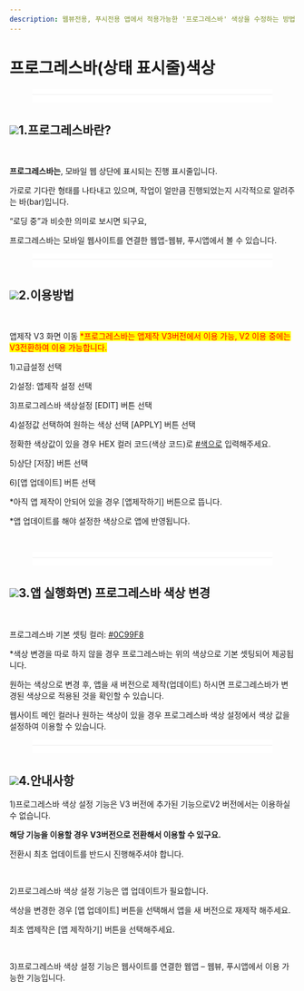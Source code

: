 ```yaml
---
description: 웹뷰전용, 푸시전용 앱에서 적용가능한 '프로그레스바' 색상을 수정하는 방법
---
```


# 프로그레스바(상태 표시줄)색상

<figure><img src="../../../.gitbook/assets/구분선.PNG" alt=""><figcaption></figcaption></figure>

## ![](https://wp.swing2app.co.kr/wp-content/uploads/2018/09/%EB%8B%A8%EB%9D%BD1-1.png)**1.프로그레스바란?**&#x20;

<figure><img src="https://wp.swing2app.co.kr/wp-content/uploads/2022/12/%ED%91%9C%EC%8B%9C%EC%A4%84.png" alt=""><figcaption></figcaption></figure>

**프로그레스바는**, 모바일 웹 상단에 표시되는 진행 표시줄입니다.

가로로 기다란 형태를 나타내고 있으며, 작업이 얼만큼 진행되었는지 시각적으로 알려주는 바(bar)입니다.

“로딩 중”과 비슷한 의미로 보시면 되구요,

프로그레스바는 모바일 웹사이트를 연결한 웹앱-웹뷰, 푸시앱에서 볼 수 있습니다.



<figure><img src="../../../.gitbook/assets/구분선.PNG" alt=""><figcaption></figcaption></figure>

## ![](https://wp.swing2app.co.kr/wp-content/uploads/2018/09/%EB%8B%A8%EB%9D%BD1-1.png)2.이용방법

<figure><img src="https://wp.swing2app.co.kr/wp-content/uploads/2022/12/%ED%94%84%EB%A1%9C%EA%B7%B8%EB%A0%88%EC%8A%A4%EB%B0%94_886.png" alt=""><figcaption></figcaption></figure>

앱제작 V3 화면 이동 <mark style="color:red;">\*프로그레스바는 앱제작 V3버전에서 이용 가능, V2 이용 중에는 V3전환하여 이용 가능합니다.</mark>

1\)고급설정 선택

2\)설정: 앱제작 설정 선택

3\)프로그레스바 색상설정 \[EDIT] 버튼 선택

4\)설정값 선택하여 원하는 색상 선택 \[APPLY] 버튼 선택

정확한 색상값이 있을 경우 HEX 컬러 코드(색상 코드)로 [#색으로](https://blog.naver.com/PostListByTagName.naver?blogId=swing2app\&encodedTagName=%EC%83%89%EC%9C%BC%EB%A1%9C) 입력해주세요.

5\)상단 \[저장] 버튼 선택

6\)\[앱 업데이트] 버튼 선택

\*아직 앱 제작이 안되어 있을 경우 \[앱제작하기] 버튼으로 뜹니다.

\*앱 업데이트를 해야 설정한 색상으로 앱에 반영됩니다.

​

<figure><img src="../../../.gitbook/assets/구분선.PNG" alt=""><figcaption></figcaption></figure>

## ![](https://wp.swing2app.co.kr/wp-content/uploads/2018/09/%EB%8B%A8%EB%9D%BD1-1.png)3.앱 실행화면) 프로그레스바 색상 변경

<figure><img src="https://wp.swing2app.co.kr/wp-content/uploads/2022/12/%ED%94%84%EB%A1%9C%EA%B7%B8%EB%A0%88%EC%8A%A4%EB%B0%942.jpg" alt=""><figcaption></figcaption></figure>

프로그레스바 기본 셋팅 컬러: [#0C99F8](https://blog.naver.com/PostListByTagName.naver?blogId=swing2app\&encodedTagName=0C99F8)

\*색상 변경을 따로 하지 않을 경우 프로그레스바는 위의 색상으로 기본 셋팅되어 제공됩니다.

원하는 색상으로 변경 후, 앱을 새 버전으로 제작(업데이트) 하시면 프로그레스바가 변경된 색상으로 적용된 것을 확인할 수 있습니다.

웹사이트 메인 컬러나 원하는 색상이 있을 경우 프로그레스바 색상 설정에서 색상 값을 설정하여 이용할 수 있습니다.

<figure><img src="../../../.gitbook/assets/구분선.PNG" alt=""><figcaption></figcaption></figure>

## ![](https://wp.swing2app.co.kr/wp-content/uploads/2018/09/%EB%8B%A8%EB%9D%BD1-1.png)4.안내사항

1\)프로그레스바 색상 설정 기능은 V3 버전에 추가된 기능으로V2 버전에서는 이용하실 수 없습니다.

**해당 기능을 이용할 경우 V3버전으로 전환해서 이용할 수 있구요.**

전환시 최초 업데이트를 반드시 진행해주셔야 합니다.

​

2\)프로그레스바 색상 설정 기능은 앱 업데이트가 필요합니다.

색상을 변경한 경우 \[앱 업데이트] 버튼을 선택해서 앱을 새 버전으로 재제작 해주세요.

최초 앱제작은 \[앱 제작하기] 버튼을 선택해주세요.

​

3\)프로그레스바 색상 설정 기능은 웹사이트를 연결한 웹앱 – 웹뷰, 푸시앱에서 이용 가능한 기능입니다.

